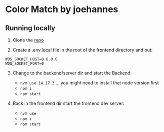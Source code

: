 # Color Match by joehannes

## Running locally

1. Clone the [repo](https://github.com/joehannes-jobs/lexie-color-alchemy)

2. Create a .env.local file in the root of the frontend directory and put:
```
WDS_SOCKET_HOST=0.0.0.0
WDS_SOCKET_PORT=0
```

3. Change to the backend/server dir and start the Backend:
    * `nvm use 14.17.3` ... you might need to install that node version first
    * `npm i`
    * `npm start`

4. Back in the frontend dir start the frontend dev server:
    * `nvm use`
    * `npm i`
    * `npm start`

